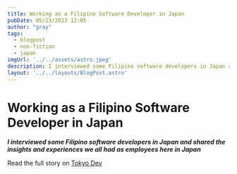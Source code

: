 ```yaml
---
title: Working as a Filipino Software Developer in Japan
pubDate: 05/23/2023 12:05
author: "gray"
tags:
  - blogpost
  - non-fiction
  - japan
imgUrl: '../../assets/astro.jpeg'
description: I interviewed some Filipino software developers in Japan and shared the insights and experiences we all had as employees here in Japan
layout: '../../layouts/BlogPost.astro'
---
```


# Working as a Filipino Software Developer in Japan


***I interviewed some Filipino software developers in Japan and shared the insights and experiences we all had as employees here in Japan***


Read the full story on [Tokyo Dev](https://www.tokyodev.com/2023/05/23/filipino-software-developers-in-japan/)
